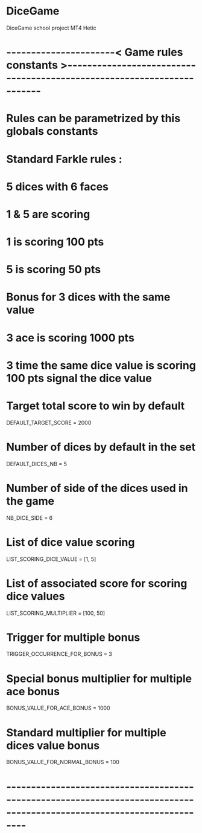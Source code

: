 # DiceGame
DiceGame school project MT4 Hetic

# ----------------------< Game rules constants  >-----------------------------------------------------------------------
# Rules can be parametrized by this globals constants
#
# Standard Farkle rules :
#  5 dices with 6 faces
#  1 & 5 are scoring
#  1 is scoring 100 pts
#  5 is scoring 50 pts
#
#  Bonus for 3 dices with the same value
#   3 ace is scoring 1000 pts
#   3 time the same dice value is scoring 100 pts signal the dice value

# Target total score to win by default
DEFAULT_TARGET_SCORE = 2000

# Number of dices by default in the set
DEFAULT_DICES_NB = 5
# Number of side of the dices used in the game
NB_DICE_SIDE = 6

# List of dice value scoring
LIST_SCORING_DICE_VALUE = [1, 5]
# List of associated score for scoring dice values
LIST_SCORING_MULTIPLIER = [100, 50]

# Trigger for multiple bonus
TRIGGER_OCCURRENCE_FOR_BONUS = 3
# Special bonus multiplier for multiple ace bonus
BONUS_VALUE_FOR_ACE_BONUS = 1000
# Standard multiplier for multiple dices value bonus
BONUS_VALUE_FOR_NORMAL_BONUS = 100


# ----------------------------------------------------------------------------------------------------------------------
